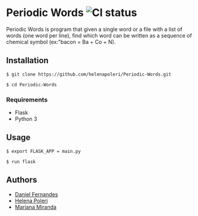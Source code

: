 # Periodic Words ![CI status](https://img.shields.io/badge/build-passing-brightgreen.svg)

Periodic Words is program that given a single word or a file with a list of words (one word per line), find which word can be written as a sequence of chemical symbol (ex:"bacon = Ba + Co + N).

## Installation
`$ git clone https://github.com/helenapoleri/Periodic-Words.git `

`$ cd Periodic-Words` 


### Requirements
* Flask
* Python 3




## Usage

`$ export FLASK_APP = main.py`

`$ run flask`




## Authors

* [Daniel Fernandes](https://github.com/danielsf97)
* [Helena Poleri](https://github.com/helenapoleri)
* [Mariana Miranda](https://github.com/mmm97)
